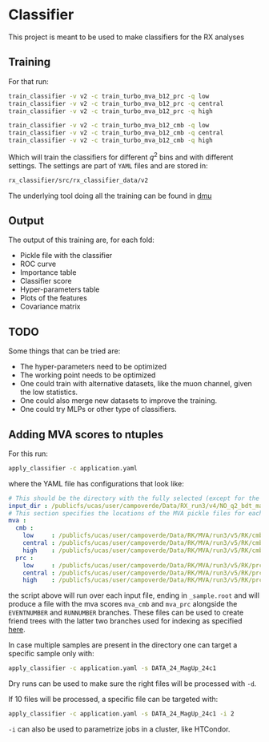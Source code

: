 # Classifier

This project is meant to be used to make classifiers for the RX analyses

## Training

For that run:

```bash
train_classifier -v v2 -c train_turbo_mva_b12_prc -q low
train_classifier -v v2 -c train_turbo_mva_b12_prc -q central
train_classifier -v v2 -c train_turbo_mva_b12_prc -q high

train_classifier -v v2 -c train_turbo_mva_b12_cmb -q low
train_classifier -v v2 -c train_turbo_mva_b12_cmb -q central
train_classifier -v v2 -c train_turbo_mva_b12_cmb -q high
```

Which will train the classifiers for different $q^2$ bins and with different
settings. The settings are part of `YAML` files and are stored in:

```bash
rx_classifier/src/rx_classifier_data/v2
```

The underlying tool doing all the training can be found in 
[dmu](https://github.com/acampove/dmu?tab=readme-ov-file#machine-learning)

## Output

The output of this training are, for each fold:

- Pickle file with the classifier
- ROC curve
- Importance table
- Classifier score
- Hyper-parameters table
- Plots of the features
- Covariance matrix

## TODO

Some things that can be tried are:

- The hyper-parameters need to be optimized
- The working point needs to be optimized
- One could train with alternative datasets, like the muon channel, given the low statistics.
- One could also merge new datasets to improve the training.
- One could try MLPs or other type of classifiers.

## Adding MVA scores to ntuples

For this run:

```bash
apply_classifier -c application.yaml
```

where the YAML file has configurations that look like:

```yaml
# This should be the directory with the fully selected (except for the MVA) data and or MC
input_dir : /publicfs/ucas/user/campoverde/Data/RX_run3/v4/NO_q2_bdt_mass_Q2_central_VR_v1
# This section specifies the locations of the MVA pickle files for each type of MVA
mva :
  cmb :
    low     : /publicfs/ucas/user/campoverde/Data/RK/MVA/run3/v5/RK/cmb/low
    central : /publicfs/ucas/user/campoverde/Data/RK/MVA/run3/v5/RK/cmb/central
    high    : /publicfs/ucas/user/campoverde/Data/RK/MVA/run3/v5/RK/cmb/high
  prc :
    low     : /publicfs/ucas/user/campoverde/Data/RK/MVA/run3/v5/RK/prc/low
    central : /publicfs/ucas/user/campoverde/Data/RK/MVA/run3/v5/RK/prc/central
    high    : /publicfs/ucas/user/campoverde/Data/RK/MVA/run3/v5/RK/prc/high
```
the script above will run over each input file, ending in `_sample.root` and will produce a file
with the mva scores `mva_cmb` and `mva_prc` alongside the `EVENTNUMBER` and `RUNNUMBER` branches.
These files can be used to create friend trees with the latter two branches used for indexing as
specified [here](https://root.cern/manual/trees/#widening-a-ttree-through-friends).

In case multiple samples are present in the directory one can target a specific sample only with:

```bash
apply_classifier -c application.yaml -s DATA_24_MagUp_24c1
```

Dry runs can be used to make sure the right files will be processed with `-d`.

If 10 files will be processed, a specific file can be targeted with:

```bash
apply_classifier -c application.yaml -s DATA_24_MagUp_24c1 -i 2
```

`-i` can also be used to parametrize jobs in a cluster, like HTCondor.

